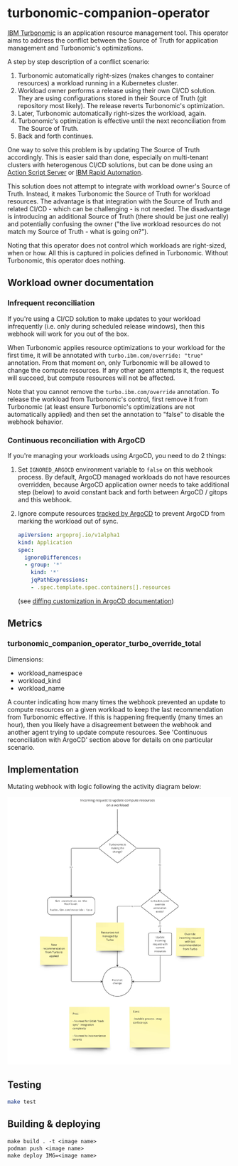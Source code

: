 # turbonomic-companion-operator

[IBM Turbonomic](https://www.ibm.com/products/turbonomic) is an application resource management tool. This operator aims to address the conflict between the Source of Truth for application management and Turbonomic's optimizations.

A step by step description of a conflict scenario:

1. Turbonomic automatically right-sizes (makes changes to container resources) a workload running in a Kubernetes cluster.
2. Workload owner performs a release using their own CI/CD solution. They are using configurations stored in their Source of Truth (git repository most likely). The release reverts Turbonomic's optimization.
3. Later, Turbonomic automatically right-sizes the workload, again.
4. Turbonomic's optimization is effective until the next reconciliation from The Source of Truth.
5. Back and forth continues.

One way to solve this problem is by updating The Source of Truth accordingly. This is easier said than done, especially on multi-tenant clusters with heterogenous CI/CD solutions, but can be done using an [Action Script Server](https://www.ibm.com/docs/en/tarm/8.15.2?topic=scripts-setting-up-action-script-server) or [IBM Rapid Automation](https://community.ibm.com/community/user/aiops/blogs/raul-gonzalez/2024/12/12/seamlessly-integrate-turbonomic-with-cicd-pipeline).

This solution does not attempt to integrate with workload owner's Source of Truth. Instead, it makes Turbonomic the Source of Truth for workload resources. The advantage is that integration with the Source of Truth and related CI/CD - which can be challenging - is not needed. The disadvantage is introducing an additional Source of Truth (there should be just one really) and potentially confusing the owner ("the live workload resources do not match my Source of Truth - what is going on?").

Noting that this operator does not control which workloads are right-sized, when or how. All this is captured in policies defined in Turbonomic. Without Turbonomic, this operator does nothing.

## Workload owner documentation

### Infrequent reconciliation

If you're using a CI/CD solution to make updates to your workload infrequently (i.e. only during scheduled release windows), then this webhook will work for you out of the box.

When Turbonomic applies resource optimizations to your workload for the first time, it will be annotated with `turbo.ibm.com/override: "true"` annotation. From that moment on, only Turbonomic will be allowed to change the compute resources. If any other agent attempts it, the request will succeed, but compute resources will not be affected.

Note that you cannot remove the `turbo.ibm.com/override` annotation. To release the workload from Turbonomic's control, first remove it from Turbonomic (at least ensure Turbonomic's optimizations are not automatically applied) and then set the annotation to "false" to disable the webhook behavior.

### Continuous reconciliation with ArgoCD

If you're managing your workloads using ArgoCD, you need to do 2 things:

1.  Set `IGNORED_ARGOCD` environment variable to `false` on this webhook process. By default, ArgoCD managed workloads do not have resources overridden, because ArgoCD application owner needs to take additional step (below) to avoid constant back and forth between ArgoCD / gitops and this webhook.
2.  Ignore compute resources [tracked by ArgoCD](https://argo-cd.readthedocs.io/en/stable/user-guide/resource_tracking/) to prevent ArgoCD from marking the workload out of sync.

    ```yaml
    apiVersion: argoproj.io/v1alpha1
    kind: Application
    spec:
      ignoreDifferences:
      - group: '*'
        kind: '*'
        jqPathExpressions:
        - .spec.template.spec.containers[].resources
    ```

    (see [diffing customization in ArgoCD documentation](https://argo-cd.readthedocs.io/en/stable/user-guide/diffing/))

## Metrics

### turbonomic_companion_operator_turbo_override_total

Dimensions:

* workload_namespace
* workload_kind
* workload_name

A counter indicating how many times the webhook prevented an update to compute resources on a given workload to keep the last recommendation from Turbonomic effective. If this is happening frequently (many times an hour), then you likely have a disagreement between the webhook and another agent trying to update compute resources. See 'Continuous reconciliation with ArgoCD' section above for details on one particular scenario.


## Implementation

Mutating webhook with logic following the activity diagram below:

![activity diagram](docs/diagram.jpg)

## Testing

```sh
make test
```

## Building & deploying

```
make build . -t <image name>
podman push <image name>
make deploy IMG=<image name>
```
